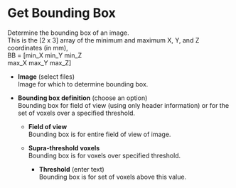 # Get Bounding Box  
Determine the bounding box of an image.   
This is the [2 x 3] array of the minimum and maximum X, Y, and Z coordinates (in mm),    
BB = [min_X min_Y min_Z   
      max_X max_Y max_Z]   

* **Image** (select files)  
Image for which to determine bounding box.   

* **Bounding box definition** (choose an option)  
Bounding box for field of view (using only header information) or for the set of voxels over a specified threshold.   

    * **Field of view**   
    Bounding box is for entire field of view of image.   

    * **Supra-threshold voxels**   
    Bounding box is for voxels over specified threshold.   

        * **Threshold** (enter text)  
        Bounding box is for set of voxels above this value.   
